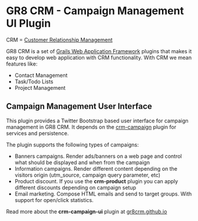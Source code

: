 # GR8 CRM - Campaign Management UI Plugin

CRM = [Customer Relationship Management](http://en.wikipedia.org/wiki/Customer_relationship_management)

GR8 CRM is a set of [Grails Web Application Framework](http://www.grails.org/)
plugins that makes it easy to develop web application with CRM functionality.
With CRM we mean features like:

- Contact Management
- Task/Todo Lists
- Project Management


## Campaign Management User Interface

This plugin provides a Twitter Bootstrap based user interface for campaign management in GR8 CRM.
It depends on the [crm-campaign](https://github.com/technipelago/grails-crm-campaign) plugin for services and persistence.


The plugin supports the following types of campaigns:

- Banners campaigns. Render ads/banners on a web page and control what should be displayed and when from the campaign
- Information campaigns. Render different content depending on the visitors origin (utm_source, campaign query parameter, etc)
- Product discount. If you use the **crm-product** plugin you can apply different discounts depending on campaign setup
- Email marketing. Compose HTML emails and send to target groups. With support for open/click statistics.

Read more about the **crm-campaign-ui** plugin at [gr8crm.github.io](http://gr8crm.github.io/plugins/crm-campaign-ui/)
